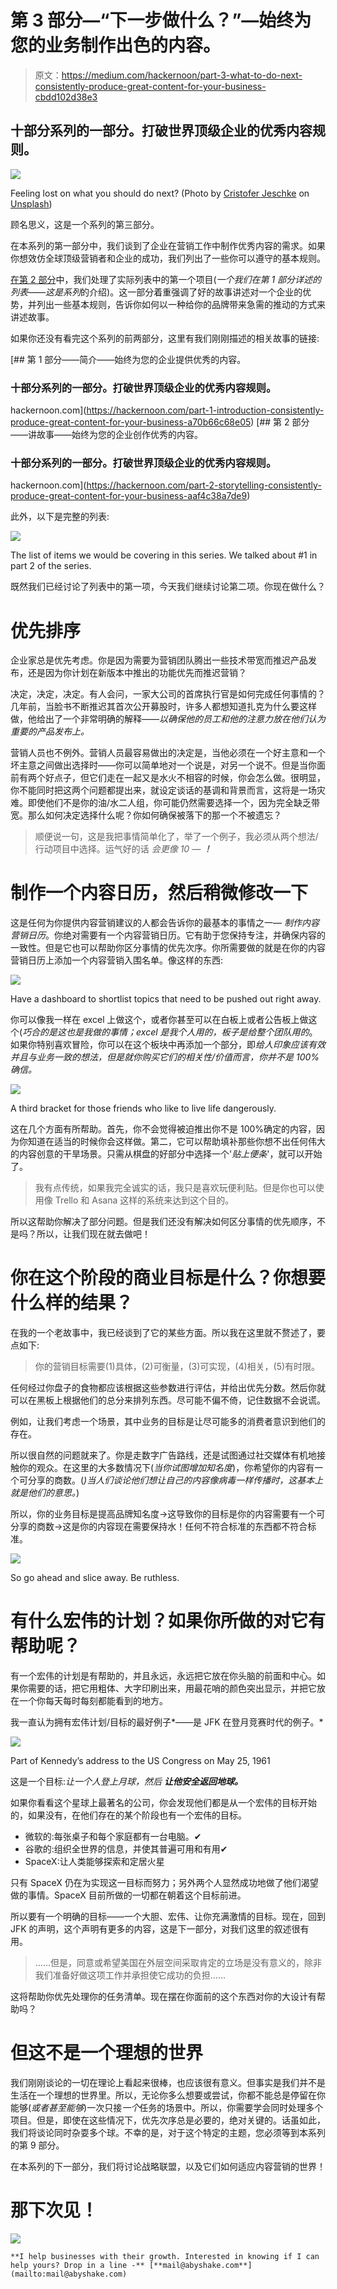 # 第 3 部分—“下一步做什么？”—始终为您的业务制作出色的内容。

> 原文：<https://medium.com/hackernoon/part-3-what-to-do-next-consistently-produce-great-content-for-your-business-cbdd102d38e3>

## 十部分系列的一部分。打破世界顶级企业的优秀内容规则。

![](img/5971d6dce112165369186570bed3df4e.png)

Feeling lost on what you should do next? (Photo by [Cristofer Jeschke](https://unsplash.com/photos/Ce3XLxac0f4?utm_source=unsplash&utm_medium=referral&utm_content=creditCopyText) on [Unsplash](https://unsplash.com/search/photos/thinking?utm_source=unsplash&utm_medium=referral&utm_content=creditCopyText))

顾名思义，这是一个系列的第三部分。

在本系列的第一部分中，我们谈到了企业在营销工作中制作优秀内容的需求。如果你想效仿全球顶级营销者和企业的成功，我们列出了一些你可以遵守的基本规则。

[在第 2 部分](https://hackernoon.com/part-2-storytelling-consistently-produce-great-content-for-your-business-aaf4c38a7de9)中，我们处理了实际列表中的第一个项目(*一个我们在第 1 部分详述的列表——这是系列*的介绍)。这一部分着重强调了好的故事讲述对一个企业的优势，并列出一些基本规则，告诉你如何以一种给你的品牌带来急需的推动的方式来讲述故事。

如果你还没有看完这个系列的前两部分，这里有我们刚刚描述的相关故事的链接:

[](https://hackernoon.com/part-1-introduction-consistently-produce-great-content-for-your-business-a70b66c68e05) [## 第 1 部分——简介——始终为您的企业提供优秀的内容。

### 十部分系列的一部分。打破世界顶级企业的优秀内容规则。

hackernoon.com](https://hackernoon.com/part-1-introduction-consistently-produce-great-content-for-your-business-a70b66c68e05) [](https://hackernoon.com/part-2-storytelling-consistently-produce-great-content-for-your-business-aaf4c38a7de9) [## 第 2 部分——讲故事——始终为您的企业创作优秀的内容。

### 十部分系列的一部分。打破世界顶级企业的优秀内容规则。

hackernoon.com](https://hackernoon.com/part-2-storytelling-consistently-produce-great-content-for-your-business-aaf4c38a7de9) 

此外，以下是完整的列表:

![](img/aab654aa8b43377b4c3eab4e3eaaaf53.png)

The list of items we would be covering in this series. We talked about #1 in part 2 of the series.

既然我们已经讨论了列表中的第一项，今天我们继续讨论第二项。你现在做什么？

# 优先排序

企业家总是优先考虑。你是因为需要为营销团队腾出一些技术带宽而推迟产品发布，还是因为你计划在新版本中推出的功能优先而推迟营销？

决定，决定，决定。有人会问，一家大公司的首席执行官是如何完成任何事情的？几年前，当脸书不断推迟其首次公开募股时，许多人都想知道扎克为什么要这样做，他给出了一个非常明确的解释——*以确保他的员工和他的注意力放在他们认为重要的产品发布上。*

营销人员也不例外。营销人员最容易做出的决定是，当他必须在一个好主意和一个坏主意之间做出选择时——你可以简单地对一个说是，对另一个说不。但是当你面前有两个好点子，但它们走在一起又是水火不相容的时候，你会怎么做。很明显，你不能同时把这两个问题都提出来，就设定谈话的基调和背景而言，这将是一场灾难。即使他们不是你的油/水二人组，你可能仍然需要选择一个，因为完全缺乏带宽。那么如何决定选择什么呢？你如何确保被落下的那一个不被遗忘？

> 顺便说一句，这是我把事情简单化了，举了一个例子，我必须从两个想法/行动项目中选择。运气好的话 *会更像 10 — ***！****

# 制作一个内容日历，然后稍微修改一下

这是任何为你提供内容营销建议的人都会告诉你的最基本的事情之一— *制作内容营销日历*。你绝对需要有一个内容营销日历。它有助于您保持专注，并确保内容的一致性。但是它也可以帮助你区分事情的优先次序。你所需要做的就是在你的内容营销日历上添加一个内容营销入围名单。像这样的东西:

![](img/9a03b7e672efdc580d47c29d26c64c82.png)

Have a dashboard to shortlist topics that need to be pushed out right away.

你可以像我一样在 excel 上做这个，或者你甚至可以在白板上或者公告板上做这个(*巧合的是这也是我做的事情；excel 是我个人用的，板子是给整个团队用的*。如果你特别喜欢冒险，你可以在这个板块中再添加一个部分，即*给人印象应该有效并且与业务一致的想法，但是就你购买它们的相关性/价值而言，你并不是 100%确信。*

![](img/f88de806d0a80cca729f97f39b6981cf.png)

A third bracket for those friends who like to live life dangerously.

这在几个方面有所帮助。首先，你不会觉得被迫推出你不是 100%确定的内容，因为你知道在适当的时候你会这样做。第二，它可以帮助填补那些你想不出任何伟大的内容创意的干旱场景。只需从棋盘的好部分中选择一个'*贴上便条*'，就可以开始了。

> 我有点传统，如果我完全诚实的话，我只是喜欢玩便利贴。但是你也可以使用像 Trello 和 Asana 这样的系统来达到这个目的。

所以这帮助你解决了部分问题。但是我们还没有解决如何区分事情的优先顺序，不是吗？所以，让我们现在就去做吧！

# 你在这个阶段的商业目标是什么？你想要什么样的结果？

在我的一个老故事中，我已经谈到了它的某些方面。所以我在这里就不赘述了，要点如下:

> 你的营销目标需要(1)具体，(2)可衡量，(3)可实现，(4)相关，(5)有时限。

任何经过你盘子的食物都应该根据这些参数进行评估，并给出优先分数。然后你就可以在黑板上根据他们的总分来排列东西。尽可能不偏不倚，记住数据不会说谎。

例如，让我们考虑一个场景，其中业务的目标是让尽可能多的消费者意识到他们的存在。

所以很自然的问题就来了。你是走数字广告路线，还是试图通过社交媒体有机地接触你的观众。在这里的大多数情况下(*当你试图增加知名度*)，你希望你的内容有一个可分享的商数。(*)当人们谈论他们想让自己的内容像病毒一样传播时，这基本上就是他们的意思。*)

所以，你的业务目标是提高品牌知名度→这导致你的目标是你的内容需要有一个可分享的商数→这是你的内容现在需要保持水！任何不符合标准的东西都不符合标准。

![](img/9f84f05f128666c0654837c4a19e3ce4.png)

So go ahead and slice away. Be ruthless.

# 有什么宏伟的计划？如果你所做的对它有帮助呢？

有一个宏伟的计划是有帮助的，并且永远，永远把它放在你头脑的前面和中心。如果你需要的话，把它用粗体、大字印刷出来，用最花哨的颜色突出显示，并把它放在一个你每天每时每刻都能看到的地方。

我一直认为拥有宏伟计划/目标的最好例子*——是 JFK 在登月竞赛时代的例子。*

![](img/2f57208dbc38fef88505b4bb21d13b8e.png)

Part of Kennedy’s address to the US Congress on May 25, 1961

这是一个目标:*让一个人登上月球，然后* ***让他安全返回地球。***

如果你看看这个星球上最著名的公司，你会发现他们都是从一个宏伟的目标开始的，如果没有，在他们存在的某个阶段也有一个宏伟的目标。

*   微软的:每张桌子和每个家庭都有一台电脑。✔
*   谷歌的:组织全世界的信息，并使其普遍可用和有用✔
*   SpaceX:让人类能够探索和定居火星

只有 SpaceX 仍在为实现这一目标而努力；另外两个人显然成功地做了他们渴望做的事情。SpaceX 目前所做的一切都在朝着这个目标前进。

所以要有一个明确的目标——一个大胆、宏伟、让你充满激情的目标。现在，回到 JFK 的声明，这个声明有更多的内容，这是下一部分，对我们这里的叙述很有用。

> ……但是，同意或希望美国在外层空间采取肯定的立场是没有意义的，除非我们准备好做这项工作并承担使它成功的负担……

这将帮助你优先处理你的任务清单。现在摆在你面前的这个东西对你的大设计有帮助吗？

# 但这不是一个理想的世界

我们刚刚谈论的一切在理论上看起来很棒，也应该很有意义。但事实是我们并不是生活在一个理想的世界里。所以，无论你多么想要或尝试，你都不能总是停留在你能够(*或者甚至能够*)一次只接*一个*任务的场景中。所以，你需要学会同时处理多个项目。但是，即使在这些情况下，优先次序总是必要的，绝对关键的。话虽如此，我们将谈论同时杂耍多个球。不幸的是，对于这个特定的主题，您必须等到本系列的第 9 部分。

在本系列的下一部分，我们将讨论战略联盟，以及它们如何适应内容营销的世界！

# 那下次见！

![](img/6d111ba2de6391b3332fb38b12bd2a6f.png)

```
**I help businesses with their growth. Interested in knowing if I can help yours? Drop in a line -** [**mail@abyshake.com**](mailto:mail@abyshake.com)
```